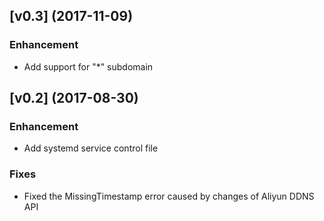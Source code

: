 ## [v0.3] (2017-11-09)

### Enhancement 

- Add support for "*" subdomain 

## [v0.2] (2017-08-30)

### Enhancement 

- Add systemd service control file

### Fixes 

- Fixed the MissingTimestamp error caused by changes of Aliyun DDNS API 
